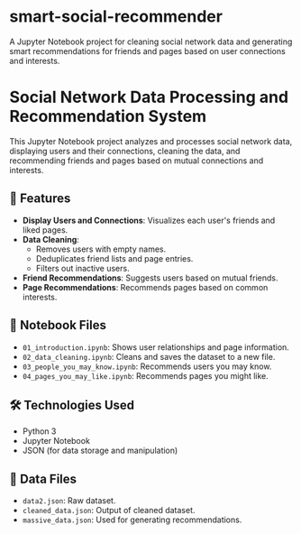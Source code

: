# smart-social-recommender
A Jupyter Notebook project for cleaning social network data and generating smart recommendations for friends and pages based on user connections and interests.


# Social Network Data Processing and Recommendation System

This Jupyter Notebook project analyzes and processes social network data, displaying users and their connections, cleaning the data, and recommending friends and pages based on mutual connections and interests.

## 🧠 Features

- **Display Users and Connections**: Visualizes each user's friends and liked pages.
- **Data Cleaning**: 
  - Removes users with empty names.
  - Deduplicates friend lists and page entries.
  - Filters out inactive users.
- **Friend Recommendations**: Suggests users based on mutual friends.
- **Page Recommendations**: Recommends pages based on common interests.

## 📒 Notebook Files

- `01_introduction.ipynb`: Shows user relationships and page information.
- `02_data_cleaning.ipynb`: Cleans and saves the dataset to a new file.
- `03_people_you_may_know.ipynb`: Recommends users you may know.
- `04_pages_you_may_like.ipynb`: Recommends pages you might like.

## 🛠️ Technologies Used

- Python 3
- Jupyter Notebook
- JSON (for data storage and manipulation)

## 📁 Data Files

- `data2.json`: Raw dataset.
- `cleaned_data.json`: Output of cleaned dataset.
- `massive_data.json`: Used for generating recommendations.
